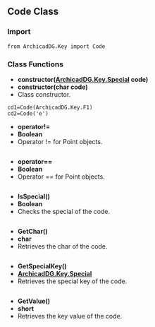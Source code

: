 ## Code Class

### Import
```
from ArchicadDG.Key import Code
``` 

### Class Functions

* **constructor([ArchicadDG.Key.Special](ArchicadDG_Key_Special.md) code)**
* **constructor(char code)**
* Class constructor.
```
cd1=Code(ArchicadDG.Key.F1)
cd2=Code('e')
```

* **operator!=**
* **Boolean**
* Operator != for Point objects.

```

```

* **operator==**
* **Boolean**
* Operator == for Point objects.

```

```

* **IsSpecial()**
* **Boolean**
* Checks the special of the code.
```

```


* **GetChar()**
* **char**
* Retrieves the char of the code.

```

```

* **GetSpecialKey()**
* **[ArchicadDG.Key.Special](ArchicadDG_Key_Special.md)**
* Retrieves the special key of the code.

```

```

* **GetValue()**
* **short**
* Retrieves the key value of the code.

```

```

